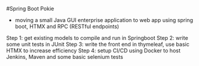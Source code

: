 #Spring Boot Pokie
- moving a small Java GUI enterprise application to web app using spring boot, HTMX and RPC (RESTful endpoints)

Step 1: get existing models to compile and run in Springboot 
Step 2: write some unit tests in JUnit
Step 3: write the front end in thymeleaf, use basic HTMX to increase efficiency
Step 4: setup CI/CD using Docker to host Jenkins, Maven and some basic selenium tests
